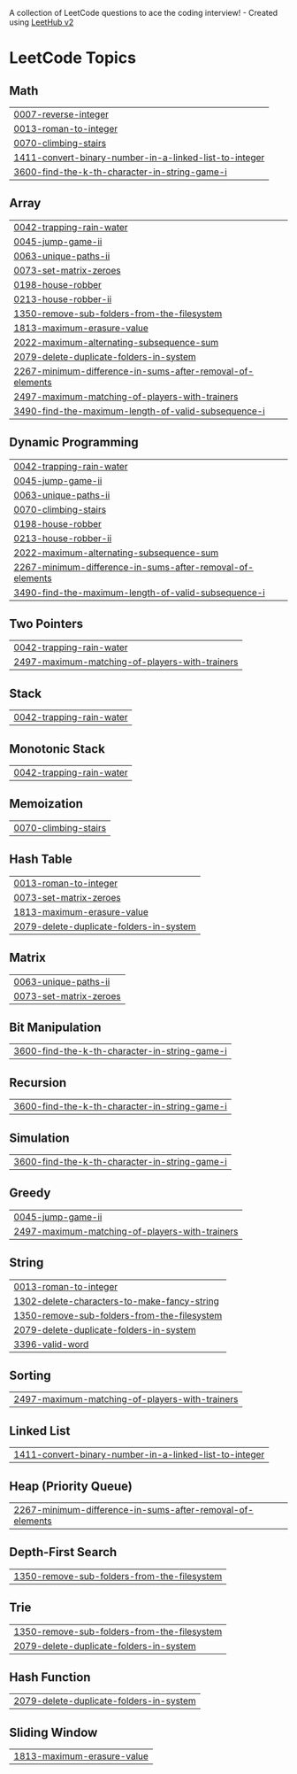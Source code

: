 A collection of LeetCode questions to ace the coding interview! - Created using [LeetHub v2](https://github.com/arunbhardwaj/LeetHub-2.0)
<!---LeetCode Topics Start-->
# LeetCode Topics
## Math
|  |
| ------- |
| [0007-reverse-integer](https://github.com/7764019692/leetcode/tree/master/0007-reverse-integer) |
| [0013-roman-to-integer](https://github.com/7764019692/leetcode/tree/master/0013-roman-to-integer) |
| [0070-climbing-stairs](https://github.com/7764019692/leetcode/tree/master/0070-climbing-stairs) |
| [1411-convert-binary-number-in-a-linked-list-to-integer](https://github.com/7764019692/leetcode/tree/master/1411-convert-binary-number-in-a-linked-list-to-integer) |
| [3600-find-the-k-th-character-in-string-game-i](https://github.com/7764019692/leetcode/tree/master/3600-find-the-k-th-character-in-string-game-i) |
## Array
|  |
| ------- |
| [0042-trapping-rain-water](https://github.com/7764019692/leetcode/tree/master/0042-trapping-rain-water) |
| [0045-jump-game-ii](https://github.com/7764019692/leetcode/tree/master/0045-jump-game-ii) |
| [0063-unique-paths-ii](https://github.com/7764019692/leetcode/tree/master/0063-unique-paths-ii) |
| [0073-set-matrix-zeroes](https://github.com/7764019692/leetcode/tree/master/0073-set-matrix-zeroes) |
| [0198-house-robber](https://github.com/7764019692/leetcode/tree/master/0198-house-robber) |
| [0213-house-robber-ii](https://github.com/7764019692/leetcode/tree/master/0213-house-robber-ii) |
| [1350-remove-sub-folders-from-the-filesystem](https://github.com/7764019692/leetcode/tree/master/1350-remove-sub-folders-from-the-filesystem) |
| [1813-maximum-erasure-value](https://github.com/7764019692/leetcode/tree/master/1813-maximum-erasure-value) |
| [2022-maximum-alternating-subsequence-sum](https://github.com/7764019692/leetcode/tree/master/2022-maximum-alternating-subsequence-sum) |
| [2079-delete-duplicate-folders-in-system](https://github.com/7764019692/leetcode/tree/master/2079-delete-duplicate-folders-in-system) |
| [2267-minimum-difference-in-sums-after-removal-of-elements](https://github.com/7764019692/leetcode/tree/master/2267-minimum-difference-in-sums-after-removal-of-elements) |
| [2497-maximum-matching-of-players-with-trainers](https://github.com/7764019692/leetcode/tree/master/2497-maximum-matching-of-players-with-trainers) |
| [3490-find-the-maximum-length-of-valid-subsequence-i](https://github.com/7764019692/leetcode/tree/master/3490-find-the-maximum-length-of-valid-subsequence-i) |
## Dynamic Programming
|  |
| ------- |
| [0042-trapping-rain-water](https://github.com/7764019692/leetcode/tree/master/0042-trapping-rain-water) |
| [0045-jump-game-ii](https://github.com/7764019692/leetcode/tree/master/0045-jump-game-ii) |
| [0063-unique-paths-ii](https://github.com/7764019692/leetcode/tree/master/0063-unique-paths-ii) |
| [0070-climbing-stairs](https://github.com/7764019692/leetcode/tree/master/0070-climbing-stairs) |
| [0198-house-robber](https://github.com/7764019692/leetcode/tree/master/0198-house-robber) |
| [0213-house-robber-ii](https://github.com/7764019692/leetcode/tree/master/0213-house-robber-ii) |
| [2022-maximum-alternating-subsequence-sum](https://github.com/7764019692/leetcode/tree/master/2022-maximum-alternating-subsequence-sum) |
| [2267-minimum-difference-in-sums-after-removal-of-elements](https://github.com/7764019692/leetcode/tree/master/2267-minimum-difference-in-sums-after-removal-of-elements) |
| [3490-find-the-maximum-length-of-valid-subsequence-i](https://github.com/7764019692/leetcode/tree/master/3490-find-the-maximum-length-of-valid-subsequence-i) |
## Two Pointers
|  |
| ------- |
| [0042-trapping-rain-water](https://github.com/7764019692/leetcode/tree/master/0042-trapping-rain-water) |
| [2497-maximum-matching-of-players-with-trainers](https://github.com/7764019692/leetcode/tree/master/2497-maximum-matching-of-players-with-trainers) |
## Stack
|  |
| ------- |
| [0042-trapping-rain-water](https://github.com/7764019692/leetcode/tree/master/0042-trapping-rain-water) |
## Monotonic Stack
|  |
| ------- |
| [0042-trapping-rain-water](https://github.com/7764019692/leetcode/tree/master/0042-trapping-rain-water) |
## Memoization
|  |
| ------- |
| [0070-climbing-stairs](https://github.com/7764019692/leetcode/tree/master/0070-climbing-stairs) |
## Hash Table
|  |
| ------- |
| [0013-roman-to-integer](https://github.com/7764019692/leetcode/tree/master/0013-roman-to-integer) |
| [0073-set-matrix-zeroes](https://github.com/7764019692/leetcode/tree/master/0073-set-matrix-zeroes) |
| [1813-maximum-erasure-value](https://github.com/7764019692/leetcode/tree/master/1813-maximum-erasure-value) |
| [2079-delete-duplicate-folders-in-system](https://github.com/7764019692/leetcode/tree/master/2079-delete-duplicate-folders-in-system) |
## Matrix
|  |
| ------- |
| [0063-unique-paths-ii](https://github.com/7764019692/leetcode/tree/master/0063-unique-paths-ii) |
| [0073-set-matrix-zeroes](https://github.com/7764019692/leetcode/tree/master/0073-set-matrix-zeroes) |
## Bit Manipulation
|  |
| ------- |
| [3600-find-the-k-th-character-in-string-game-i](https://github.com/7764019692/leetcode/tree/master/3600-find-the-k-th-character-in-string-game-i) |
## Recursion
|  |
| ------- |
| [3600-find-the-k-th-character-in-string-game-i](https://github.com/7764019692/leetcode/tree/master/3600-find-the-k-th-character-in-string-game-i) |
## Simulation
|  |
| ------- |
| [3600-find-the-k-th-character-in-string-game-i](https://github.com/7764019692/leetcode/tree/master/3600-find-the-k-th-character-in-string-game-i) |
## Greedy
|  |
| ------- |
| [0045-jump-game-ii](https://github.com/7764019692/leetcode/tree/master/0045-jump-game-ii) |
| [2497-maximum-matching-of-players-with-trainers](https://github.com/7764019692/leetcode/tree/master/2497-maximum-matching-of-players-with-trainers) |
## String
|  |
| ------- |
| [0013-roman-to-integer](https://github.com/7764019692/leetcode/tree/master/0013-roman-to-integer) |
| [1302-delete-characters-to-make-fancy-string](https://github.com/7764019692/leetcode/tree/master/1302-delete-characters-to-make-fancy-string) |
| [1350-remove-sub-folders-from-the-filesystem](https://github.com/7764019692/leetcode/tree/master/1350-remove-sub-folders-from-the-filesystem) |
| [2079-delete-duplicate-folders-in-system](https://github.com/7764019692/leetcode/tree/master/2079-delete-duplicate-folders-in-system) |
| [3396-valid-word](https://github.com/7764019692/leetcode/tree/master/3396-valid-word) |
## Sorting
|  |
| ------- |
| [2497-maximum-matching-of-players-with-trainers](https://github.com/7764019692/leetcode/tree/master/2497-maximum-matching-of-players-with-trainers) |
## Linked List
|  |
| ------- |
| [1411-convert-binary-number-in-a-linked-list-to-integer](https://github.com/7764019692/leetcode/tree/master/1411-convert-binary-number-in-a-linked-list-to-integer) |
## Heap (Priority Queue)
|  |
| ------- |
| [2267-minimum-difference-in-sums-after-removal-of-elements](https://github.com/7764019692/leetcode/tree/master/2267-minimum-difference-in-sums-after-removal-of-elements) |
## Depth-First Search
|  |
| ------- |
| [1350-remove-sub-folders-from-the-filesystem](https://github.com/7764019692/leetcode/tree/master/1350-remove-sub-folders-from-the-filesystem) |
## Trie
|  |
| ------- |
| [1350-remove-sub-folders-from-the-filesystem](https://github.com/7764019692/leetcode/tree/master/1350-remove-sub-folders-from-the-filesystem) |
| [2079-delete-duplicate-folders-in-system](https://github.com/7764019692/leetcode/tree/master/2079-delete-duplicate-folders-in-system) |
## Hash Function
|  |
| ------- |
| [2079-delete-duplicate-folders-in-system](https://github.com/7764019692/leetcode/tree/master/2079-delete-duplicate-folders-in-system) |
## Sliding Window
|  |
| ------- |
| [1813-maximum-erasure-value](https://github.com/7764019692/leetcode/tree/master/1813-maximum-erasure-value) |
<!---LeetCode Topics End-->